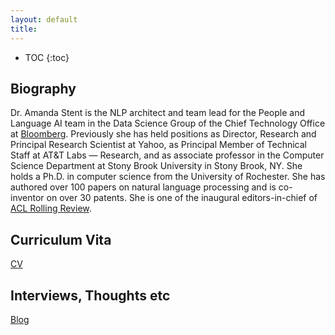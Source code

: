 ```yaml
---
layout: default
title: 
---
```


* TOC
{:toc}

## Biography

Dr. Amanda Stent is the NLP architect and team lead for the People and Language AI team in the Data Science Group of the Chief Technology Office at [Bloomberg](https://www.techatbloomberg.com/). Previously she has held positions as Director, Research and Principal Research Scientist at Yahoo, as Principal Member of Technical Staff at AT&T Labs — Research, and as associate professor in the Computer Science Department at Stony Brook University in Stony Brook, NY. She holds a Ph.D. in computer science from the University of Rochester. She has authored over 100 papers on natural language processing and is co-inventor on over 30 patents. She is one of the inaugural editors-in-chief of [ACL Rolling Review](https://aclrollingreview.org).

## Curriculum Vita

[CV](files/stentcv.pdf)

## Interviews, Thoughts etc

[Blog](blog.html)

